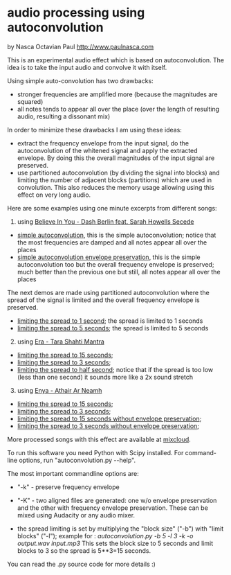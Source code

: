 audio processing using autoconvolution
======================================

by Nasca Octavian Paul
http://www.paulnasca.com

This is an experimental audio effect which is based on autoconvolution. The idea is to take the input audio and convolve it with itself. 

Using simple auto-convolution has two drawbacks:
 - stronger frequencies are amplified more (because the magnitudes are squared)
 - all notes tends to appear all over the place (over the length of resulting audio, resulting a dissonant mix)

In order to minimize these drawbacks I am using these ideas:
 - extract the frequency envelope from the input signal, do the autoconvolution of the whitened signal and apply the extracted envelope. By doing this the overall magnitudes of the input signal are preserved.
 - use partitioned autoconvolution (by dividing the signal into blocks) and limiting the number of adjacent blocks (partitions) which are used in convolution. This also reduces the memory usage allowing using this effect on very long audio.

Here are some examples using one minute excerpts from different songs:
 1. using [Believe In You - Dash Berlin feat. Sarah Howells Secede](https://www.youtube.com/watch?v=aCanu-ruBbI)
   - [simple autoconvolution](audio_demos/1_full_k1.ogg?raw=true), this is the simple autoconvolution; notice that the most frequencies are damped and all notes appear all over the places
   - [simple autoconvolution envelope preservation](audio_demos/1_full_k2.ogg?raw=true), this is the simple autoconvolution too but the overall frequency envelope is preserved; much better than the previous one but still, all notes appear all over the places
  
  The next demos are made using partitioned autoconvolution where the spread of the signal is limited and the overall frequency envelope is preserved.

   - [limiting the spread to 1 second](audio_demos/1_spread_1_second.ogg?raw=true); the spread is limited to 1 seconds
   - [limiting the spread to 5 seconds](audio_demos/1_spread_5_seconds.ogg?raw=true); the spread is limited to 5 seconds
  
 
 2. using [Era - Tara Shahti Mantra](https://www.youtube.com/watch?v=EAZd6LFME9A)
  - [limiting the spread to 15 seconds](audio_demos/2_spread_15_seconds.ogg?raw=true); 
  - [limiting the spread to 3 seconds](audio_demos/2_spread_3_seconds.ogg?raw=true); 
  - [limiting the spread to half second](audio_demos/2_spread_half_second.ogg?raw=true); notice that if the spread is too low (less than one second) it sounds more like a 2x sound stretch
 
 3. using [Enya - Athair Ar Neamh](https://www.youtube.com/watch?v=JIABga915AY)
  - [limiting the spread to 15 seconds](audio_demos/3_spread_15_seconds_keep_envelope.ogg?raw=true); 
  - [limiting the spread to 3 seconds](audio_demos/3_spread_3_seconds_keep_envelope.ogg?raw=true); 
  - [limiting the spread to 15 seconds without envelope preservation](audio_demos/3_spread_15_seconds.ogg?raw=true); 
  - [limiting the spread to 3 seconds without envelope preservation](audio_demos/3_spread_3_seconds.ogg?raw=true); 


More processed songs with this effect are available at [mixcloud](https://www.mixcloud.com/2xphases/).

To run this software you need Python with Scipy installed.
For command-line options, run "autoconvolution.py --help".

The most important commandline options are:
 - "-k" - preserve frequency envelope 
 - "-K" - two aligned files are generated: one w/o envelope preservation and the other with frequency envelope preservation. These can be mixed using Audacity or any audio mixer.

 - the spread limiting is set by multiplying the "block size" ("-b") with "limit blocks" ("-l"); 
  example for :
 *autoconvolution.py -b 5 -l 3 -k -o output.wav input.mp3*
 This sets the block size to 5 seconds and limit blocks to 3 so the spread is 5**3=15 seconds.
 

You can read the .py source code for more details :)



